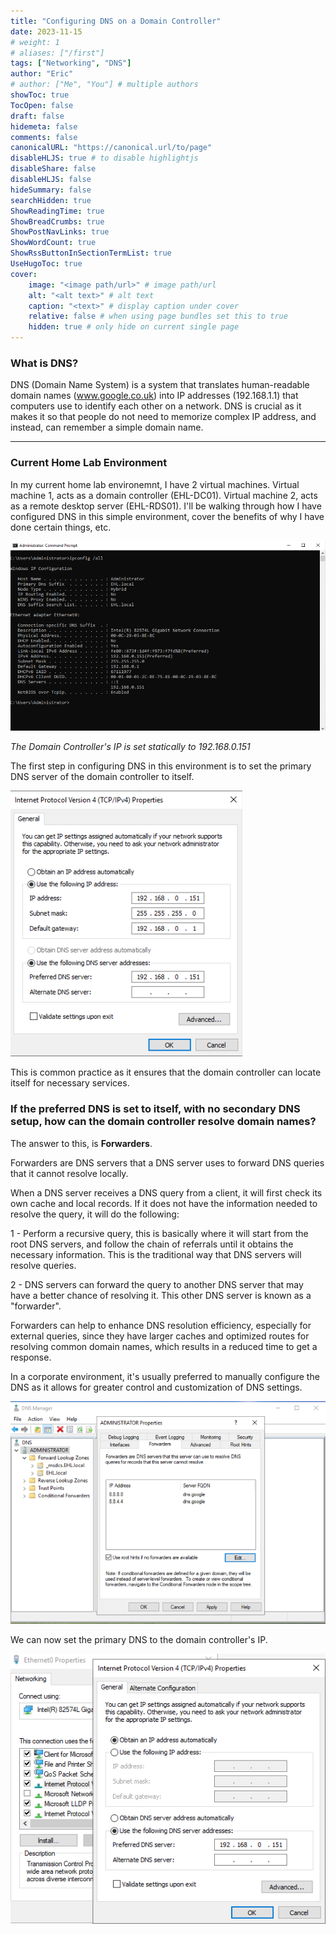 ```yaml
---
title: "Configuring DNS on a Domain Controller"
date: 2023-11-15
# weight: 1
# aliases: ["/first"]
tags: ["Networking", "DNS"]
author: "Eric"
# author: ["Me", "You"] # multiple authors
showToc: true
TocOpen: false
draft: false
hidemeta: false
comments: false
canonicalURL: "https://canonical.url/to/page"
disableHLJS: true # to disable highlightjs
disableShare: false
disableHLJS: false
hideSummary: false
searchHidden: true
ShowReadingTime: true
ShowBreadCrumbs: true
ShowPostNavLinks: true
ShowWordCount: true
ShowRssButtonInSectionTermList: true
UseHugoToc: true
cover:
    image: "<image path/url>" # image path/url
    alt: "<alt text>" # alt text
    caption: "<text>" # display caption under cover
    relative: false # when using page bundles set this to true
    hidden: true # only hide on current single page
---
```


### What is DNS?

DNS (Domain Name System) is a system that translates human-readable domain names (www.google.co.uk) into IP addresses (192.168.1.1) that computers use to identify each other on a network. DNS is crucial as it makes it so that people do not need to memorize complex IP address, and instead, can remember a simple domain name.

---

### Current Home Lab Environment

In my current home lab environemnt, I have 2 virtual machines. Virtual machine 1, acts as a domain controller (EHL-DC01). Virtual machine 2, acts as a remote desktop server (EHL-RDS01). I'll be walking through how I have configured DNS in this simple environment, cover the benefits of why I have done certain things, etc.

![Test](https://raw.githubusercontent.com/Eric-Nobrega/ehl/main/content/posts/images/dcipconfig.png)

*The Domain Controller's IP is set statically to 192.168.0.151*

The first step in configuring DNS in this environment is to set the primary DNS server of the domain controller to itself. 

![Test](https://raw.githubusercontent.com/Eric-Nobrega/ehl/main/content/posts/images/dcdnssnapshot.png)

This is common practice as it ensures that the domain controller can locate itself for necessary services. 

### If the preferred DNS is set to itself, with no secondary DNS setup, how can the domain controller resolve domain names?

The answer to this, is **Forwarders**. 

Forwarders are DNS servers that a DNS server uses to forward DNS queries that it cannot resolve locally. 

When a DNS server receives a DNS query from a client, it will first check its own cache and local records. If it does not have the information needed to resolve the query, it will do the following:

1 - Perform a recursive query, this is basically where it will start from the root DNS servers, and follow the chain of referrals until it obtains the necessary information. This is the traditional way that DNS servers will resolve queries.

2 - DNS servers can forward the query to another DNS server that may have a better chance of resolving it. This other DNS server is known as a "forwarder".

Forwarders can help to enhance DNS resolution efficiency, especially for external queries, since they have larger caches and optimized routes for resolving common domain names, which results in a reduced time to get a response. 

In a corporate environment, it's usually preferred to manually configure the DNS as it allows for greater control and customization of DNS settings. 

![Test](https://raw.githubusercontent.com/Eric-Nobrega/ehl/main/content/posts/images/dcforwaders.png)

We can now set the primary DNS to the domain controller's IP.

![Test](https://raw.githubusercontent.com/Eric-Nobrega/ehl/main/content/posts/images/rdsdns.png)